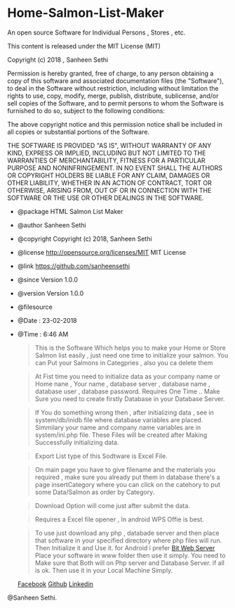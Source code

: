 # Home-Salmon-List-Maker

 An open source Software for Individual Persons , Stores , etc.

 This content is released under the MIT License (MIT)

 Copyright (c) 2018 , Sanheen Sethi

 Permission is hereby granted, free of charge, to any person obtaining a copy
 of this software and associated documentation files (the "Software"), to deal
 in the Software without restriction, including without limitation the rights
 to use, copy, modify, merge, publish, distribute, sublicense, and/or sell
 copies of the Software, and to permit persons to whom the Software is
 furnished to do so, subject to the following conditions:

 The above copyright notice and this permission notice shall be included in
 all copies or substantial portions of the Software.

 THE SOFTWARE IS PROVIDED "AS IS", WITHOUT WARRANTY OF ANY KIND, EXPRESS OR
 IMPLIED, INCLUDING BUT NOT LIMITED TO THE WARRANTIES OF MERCHANTABILITY,
 FITNESS FOR A PARTICULAR PURPOSE AND NONINFRINGEMENT. IN NO EVENT SHALL THE
 AUTHORS OR COPYRIGHT HOLDERS BE LIABLE FOR ANY CLAIM, DAMAGES OR OTHER
 LIABILITY, WHETHER IN AN ACTION OF CONTRACT, TORT OR OTHERWISE, ARISING FROM,
 OUT OF OR IN CONNECTION WITH THE SOFTWARE OR THE USE OR OTHER DEALINGS IN
 THE SOFTWARE.

 * @package HTML Salmon List Maker
 * @author	Sanheen Sethi
 * @copyright	Copyright (c) 2018, Sanheen Sethi
 * @license	http://opensource.org/licenses/MIT	MIT License
 * @link	https://github.com/sanheensethi
 * @since	Version 1.0.0
 * @version	Version 1.0.0
 * @filesource
 * @Date : 23-02-2018
 * @Time : 6:46 AM
 
 	> This is the Software Which helps you to make your Home or Store Salmon list easily , just need 
 	  one time to initialize your salmon. You can Put your Salmons in Categpries , also you ca delete them
 	  
 	> At Fist time you need to initialize data as your company name or Home nane , Your name , database server ,
 	  database name , database user , database password. Requires One Time .. Make Sure you need to create firstly 
 	  Database in your Database Server. 
 	  
 	> If You do something wrong then , after initializing data , see in system/db/inidb file where database variables are
 	  placed. Simmilary your name and company name variables are in system/ini.php file. These Files will be created after 
 	  Making Successfully initializing data.
 	  
 	> Export List type of this Sodtware is Excel File.
 	
 	> On main page you have to give filename and the materials you required , make sure you already put them in database
 	  there's a page insertCategory where you can click on the catehory to put some Data/Salmon as order by Category.
 	  
 	> Download Option will come just after submit the data.
 	
 	> Requires a Excel file opener , In android WPS Offie is best.
 	
 	> To use just download any php , databade server and then place that software in your specified directory
 	  where php files will run. Then Initialize it and Use it. 
 	  for Android i prefer [Bit Web Server](https://drive.google.com/file/d/1Ir-2tO00w0O61SOOovPIwQh74C6FGquB/view?usp=drivesdk) 
 	  Place your software in www folder then use it simply. You need to Make sure that Both will on Php server and Database Server.
 	  if all is ok. Then use it in your Local Machine Simply.
 	  
 	  
 	[Facebook](https://www.facebook.com/sanheen.sethi376)
 	[Github](https://www.github.com/sanheensethi)
 	[Linkedin](https://www.linkedin.com/in/sanheen-sethi-1114a7157)
 	
 @Sanheen Sethi.